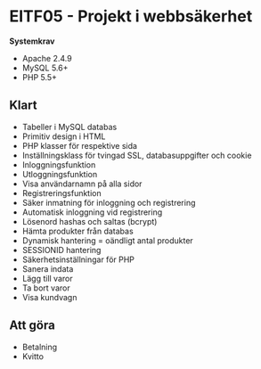 EITF05 - Projekt i webbsäkerhet
======

**Systemkrav**
+ Apache 2.4.9
+ MySQL 5.6+
+ PHP 5.5+

Klart
--------
+ Tabeller i MySQL databas
+ Primitiv design i HTML
+ PHP klasser för respektive sida
+ Inställningsklass för tvingad SSL, databasuppgifter och cookie
+ Inloggningsfunktion
+ Utloggningsfunktion
+ Visa användarnamn på alla sidor
+ Registreringsfunktion
+ Säker inmatning för inloggning och registrering
+ Automatisk inloggning vid registrering
+ Lösenord hashas och saltas (bcrypt) 
+ Hämta produkter från databas
+ Dynamisk hantering = oändligt antal produkter
+ SESSIONID hantering
+ Säkerhetsinställningar för PHP
+ Sanera indata
+ Lägg till varor
+ Ta bort varor
+ Visa kundvagn


Att göra
--------
+ Betalning
+ Kvitto